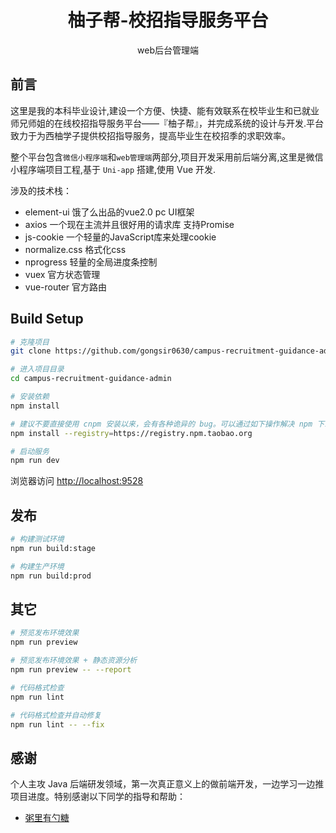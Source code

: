 <h1 align="center">柚子帮-校招指导服务平台</h1>
<p align="center">web后台管理端</p>

## 前言
这里是我的本科毕业设计,建设一个方便、快捷、能有效联系在校毕业生和已就业师兄师姐的在线校招指导服务平台——『柚子帮』，并完成系统的设计与开发.平台致力于为西柚学子提供校招指导服务，提高毕业生在校招季的求职效率。

整个平台包含`微信小程序端`和`web管理端`两部分,项目开发采用前后端分离,这里是微信小程序端项目工程,基于 `Uni-app` 搭建,使用 Vue 开发.

涉及的技术栈：
* element-ui 饿了么出品的vue2.0 pc UI框架
* axios 一个现在主流并且很好用的请求库 支持Promise
* js-cookie 一个轻量的JavaScript库来处理cookie
* normalize.css 格式化css
* nprogress 轻量的全局进度条控制
* vuex 官方状态管理
* vue-router 官方路由

## Build Setup

```bash
# 克隆项目
git clone https://github.com/gongsir0630/campus-recruitment-guidance-admin.git

# 进入项目目录
cd campus-recruitment-guidance-admin

# 安装依赖
npm install

# 建议不要直接使用 cnpm 安装以来，会有各种诡异的 bug。可以通过如下操作解决 npm 下载速度慢的问题
npm install --registry=https://registry.npm.taobao.org

# 启动服务
npm run dev
```

浏览器访问 [http://localhost:9528](http://localhost:9528)

## 发布

```bash
# 构建测试环境
npm run build:stage

# 构建生产环境
npm run build:prod
```

## 其它

```bash
# 预览发布环境效果
npm run preview

# 预览发布环境效果 + 静态资源分析
npm run preview -- --report

# 代码格式检查
npm run lint

# 代码格式检查并自动修复
npm run lint -- --fix
```
## 感谢
个人主攻 Java 后端研发领域，第一次真正意义上的做前端开发，一边学习一边推项目进度。特别感谢以下同学的指导和帮助：
* [粥里有勺糖](https://github.com/ATQQ)

